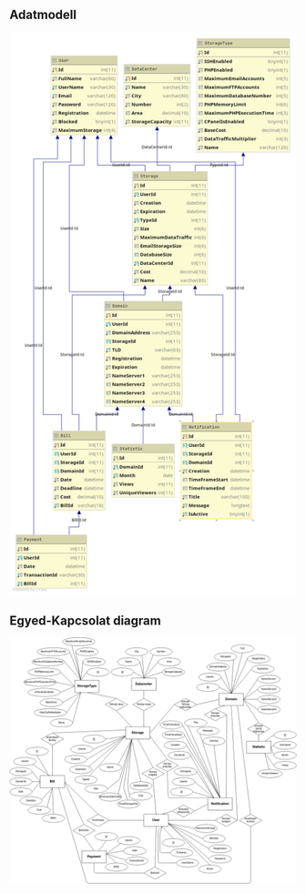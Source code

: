 ## Adatmodell

![UML Adatbázis séma](WebStorage.png "UML Adatbázis séma")

<div class="page-break"></div>

## Egyed-Kapcsolat diagram

![Adatbázis Egyed-Kapcsolat diagram](EgyedKapcsolat.png "Adatbázis Egyed-Kapcsolat diagram")

<div class="page-break"></div>

